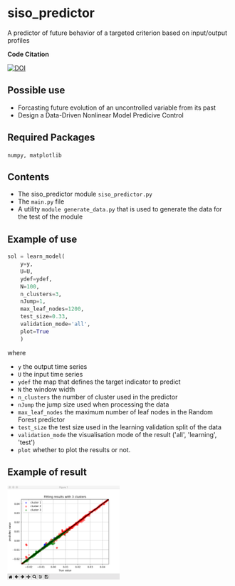 # siso_predictor
A predictor of future behavior of a targeted criterion based on input/output profiles

**Code Citation**

[![DOI](https://zenodo.org/badge/261106477.svg)](https://zenodo.org/badge/latestdoi/261106477)

## Possible use
- Forcasting future evolution of an uncontrolled variable from its past 
- Design a Data-Driven Nonlinear Model Predicive Control
## Required Packages
```numpy, matplotlib```
## Contents
- The siso_predictor module ```siso_predictor.py```
- The ```main.py``` file  
- A utility ```module generate_data.py``` that is used to generate the data for the test of the module
## Example of use
```python
sol = learn_model(
    y=y,
    U=U,
    ydef=ydef,
    N=100,
    n_clusters=3,
    nJump=1,
    max_leaf_nodes=1200,
    test_size=0.33,
    validation_mode='all',
    plot=True
    )
```
where
- ```y``` the output time series 
- ```U``` the input time series 
- ```ydef``` the map that defines the target indicator to predict 
- ```N``` the window width 
- ```n_clusters``` the number of cluster used in the predictor
- ```nJump``` the jump size used when processing the data 
- ```max_leaf_nodes``` the maximum number of leaf nodes in the Random Forest predictor
- ```test_size``` the test size used in the learning validation split of the data
- ```validation_mode``` the visualisation mode of the result ('all', 'learning', 'test')
- ```plot``` whether to plot the results or not. 

## Example of result

<img src="./images/screen_shot_result.png" width="50%">
